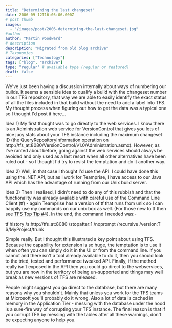 ```yaml
---
title: "Determining the last changeset"
date: 2006-09-12T16:05:06.000Z
# post thumb
images:
  - "/images/post/2006-determining-the-last-changeset.jpg"
#author
author: "Martin Woodward"
# description
description: "Migrated from old blog archive"
# Taxonomies
categories: ["Technology"]
tags: ["blog", "archive"]
type: "regular" # available type (regular or featured)
draft: false
---
```


We've just been having a discussion internally about ways of numbering our builds.  It seems a sensible idea to qualify a build with the changeset number in our TFS repository, that way we are able to easily identify the exact status of all the files included in that build without the need to add a label into TFS.  My thought process when figuring out how to get the data was a typical one so I thought I'd post it here... 

Idea 1)  My first thought was to go directly to the web services.  I know there is an Administration web service for VersionControl that gives you lots of nice jucy stats about your TFS instance including the maximum changeset ID (the QueryRepositoryInformation operation on http://tfs_at:8080/VersionControl/v1.0/Administration.asmx).  However, as I've ranted about before, going against the web services should always be avoided and only used as a last resort when all other alternatives have been ruled out - so I thought I'd try to resist the temptation and do it another way. 

Idea 2)  Well, in that case I thought I'd use the API.  I could have done this using the .NET API, but as I work for Teamprise, I have access to our Java API which has the advantage of running from our Unix build server. 

Idea 3)  Then I realised, I didn't need to do any of this rubbish and that the functionality was already available with careful use of the Command Line Client (tf) - again Teamprise has a version of tf that runs from unix so I can happily use my commands on our unix box as well.  (For those new to tf then see [TFS Top Tip #4](http://www.woodwardweb.com/vsts/000234.html)).  In the end, the command I needed was:- 

tf history /s:http://tfs_at:8080 /stopafter:1 /noprompt /recursive /version:T $/MyProject/trunk

Simple really.  But I thought this illustrated a key point about using TFS.  Because the capability for extension is so huge, the temptation is to use it when often you can simply do it in the UI or from the command line.  If you cannot and there isn't a tool already available to do it, then you should look to the tried, tested and performance tweaked API.  Finally, if the method really isn't exposed in the API then you could go direct to the webservices, but you are now in the territory of being un-supported and things may well break as new versions of TFS are released.

People might suggest you go direct to the database, but there are many reasons why you shouldn't.  Mainly that unless you work for the TFS teams at Microsoft you'll probably do it wrong.  Also a lot of data is cached in memory in the Application Tier - messing with the database under the hood is a sure-fire way of corrupting your TFS instance.  The final reason is that if you corrupt TFS by messing with the tables after all these warnings, don't be expecting anyone to help you.
